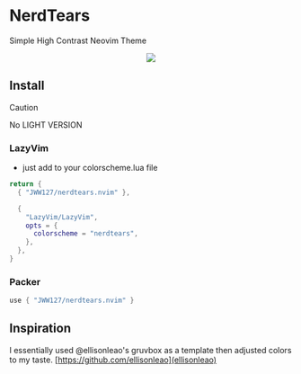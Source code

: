 # NerdTears

Simple High Contrast Neovim Theme

<div align="center">
    <img src="https://res.cloudinary.com/dpc3zrcvs/image/upload/t_700 nerdtears/v1747933214/nerdtears-demo_d6c3hu.png">
</div>

## Install

> [!CAUTION]
> No LIGHT VERSION

### LazyVim

- just add to your colorscheme.lua file

```lua
return {
  { "JWW127/nerdtears.nvim" },

  {
    "LazyVim/LazyVim",
    opts = {
      colorscheme = "nerdtears",
    },
  },
}
```

### Packer

```lua
use { "JWW127/nerdtears.nvim" }
```

## Inspiration

I essentially used @ellisonleao's gruvbox as a template then adjusted colors to my taste.
[https://github.com/ellisonleao](ellisonleao)
